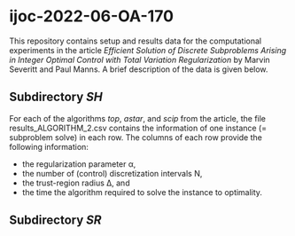 # ijoc-2022-06-OA-170

This repository contains setup and results data for the computational experiments in the article _Efficient Solution of Discrete Subproblems Arising in Integer Optimal Control with Total Variation Regularization_ by Marvin Severitt and Paul Manns. A brief description of the data is given below.

## Subdirectory _SH_

For each of the algorithms _top_, _astar_, and _scip_ from the article, the file results_ALGORITHM_2.csv contains the information of one instance (= subproblem solve) in each row. The columns of each row provide the following information:

* the regularization parameter &alpha;,
* the number of (control) discretization intervals N,
* the trust-region radius &Delta;, and
* the time the algorithm required to solve the instance to optimality.

## Subdirectory _SR_

